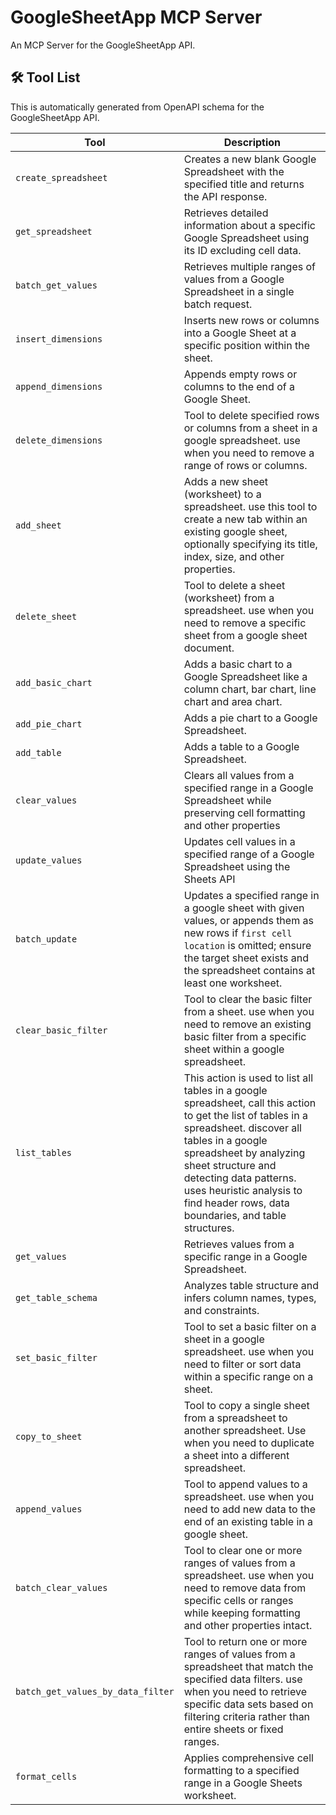# GoogleSheetApp MCP Server

An MCP Server for the GoogleSheetApp API.

## 🛠️ Tool List

This is automatically generated from OpenAPI schema for the GoogleSheetApp API.


| Tool | Description |
|------|-------------|
| `create_spreadsheet` | Creates a new blank Google Spreadsheet with the specified title and returns the API response. |
| `get_spreadsheet` | Retrieves detailed information about a specific Google Spreadsheet using its ID  excluding cell data. |
| `batch_get_values` | Retrieves multiple ranges of values from a Google Spreadsheet in a single batch request. |
| `insert_dimensions` | Inserts new rows or columns into a Google Sheet at a specific position within the sheet. |
| `append_dimensions` | Appends empty rows or columns to the end of a Google Sheet. |
| `delete_dimensions` | Tool to delete specified rows or columns from a sheet in a google spreadsheet. use when you need to remove a range of rows or columns. |
| `add_sheet` | Adds a new sheet (worksheet) to a spreadsheet. use this tool to create a new tab within an existing google sheet, optionally specifying its title, index, size, and other properties. |
| `delete_sheet` | Tool to delete a sheet (worksheet) from a spreadsheet. use when you need to remove a specific sheet from a google sheet document. |
| `add_basic_chart` | Adds a basic chart to a Google Spreadsheet like a column chart, bar chart, line chart and  area chart. |
| `add_pie_chart` | Adds a pie chart to a Google Spreadsheet. |
| `add_table` | Adds a table to a Google Spreadsheet. |
| `clear_values` | Clears all values from a specified range in a Google Spreadsheet while preserving cell formatting and other properties |
| `update_values` | Updates cell values in a specified range of a Google Spreadsheet using the Sheets API |
| `batch_update` | Updates a specified range in a google sheet with given values, or appends them as new rows if `first cell location` is omitted; ensure the target sheet exists and the spreadsheet contains at least one worksheet. |
| `clear_basic_filter` | Tool to clear the basic filter from a sheet. use when you need to remove an existing basic filter from a specific sheet within a google spreadsheet. |
| `list_tables` | This action is used to list all tables in a google spreadsheet, call this action to get the list of tables in a spreadsheet. discover all tables in a google spreadsheet by analyzing sheet structure and detecting data patterns. uses heuristic analysis to find header rows, data boundaries, and table structures. |
| `get_values` | Retrieves values from a specific range in a Google Spreadsheet. |
| `get_table_schema` | Analyzes table structure and infers column names, types, and constraints. |
| `set_basic_filter` | Tool to set a basic filter on a sheet in a google spreadsheet. use when you need to filter or sort data within a specific range on a sheet. |
| `copy_to_sheet` | Tool to copy a single sheet from a spreadsheet to another spreadsheet. Use when you need to duplicate a sheet into a different spreadsheet. |
| `append_values` | Tool to append values to a spreadsheet. use when you need to add new data to the end of an existing table in a google sheet. |
| `batch_clear_values` | Tool to clear one or more ranges of values from a spreadsheet. use when you need to remove data from specific cells or ranges while keeping formatting and other properties intact. |
| `batch_get_values_by_data_filter` | Tool to return one or more ranges of values from a spreadsheet that match the specified data filters. use when you need to retrieve specific data sets based on filtering criteria rather than entire sheets or fixed ranges. |
| `format_cells` | Applies comprehensive cell formatting to a specified range in a Google Sheets worksheet. |
